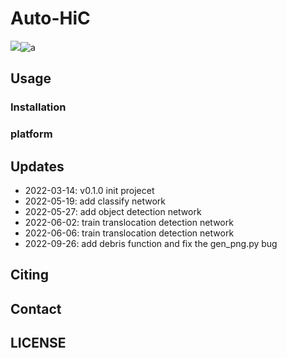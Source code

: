# Auto-HiC

![](https://img.shields.io/badge/release-v0.3.0-blue)![a](https://img.shields.io/badge/license-MIT-brightgreen)




## Usage

### Installation



### platform




## Updates

- 2022-03-14: v0.1.0 init projecet
- 2022-05-19: add classify network
- 2022-05-27: add object detection network
- 2022-06-02: train translocation detection network
- 2022-06-06: train translocation detection network
- 2022-09-26: add debris function and fix the gen_png.py bug






## Citing



## Contact





## LICENSE



